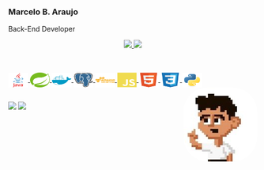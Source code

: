 ### Marcelo B. Araujo 
 Back-End Developer 
<div align="center">
  <a href="https://github.com/MarceloAraujo14">
  <img height="180em" src="https://github-readme-stats.vercel.app/api?username=MarceloAraujo14&show_icons=true&theme=dracula&include_all_commits=true&count_private=true"/>
  <img height="180em" src="https://github-readme-stats.vercel.app/api/top-langs/?username=MarceloAraujo14&layout=compact&langs_count=7&theme=dark"/>
</div>

 ##
 

<div style="display: inline_block"><br>
  <img align="center" alt="Marcelo-Java" height="30" width="40" src="https://raw.githubusercontent.com/devicons/devicon/master/icons/java/java-original-wordmark.svg">
  <img align="center" alt="Marcelo-Java" height="30" width="40" src="https://raw.githubusercontent.com/devicons/devicon/master/icons/spring/spring-original.svg">
  <img align="center" alt="Marcelo-Java" height="30" width="40" src="https://raw.githubusercontent.com/devicons/devicon/master/icons/docker/docker-plain.svg">
  <img align="center" alt="Marcelo-Java" height="30" width="40" src="https://raw.githubusercontent.com/devicons/devicon/master/icons/postgresql/postgresql-original.svg">
  <img align="center" alt="Marcelo-Java" height="30" width="40" src="https://raw.githubusercontent.com/devicons/devicon/master/icons/amazonwebservices/amazonwebservices-plain-wordmark.svg">
  <img align="center" alt="Marcelo-Js" height="30" width="40" src="https://raw.githubusercontent.com/devicons/devicon/master/icons/javascript/javascript-plain.svg">

  <img align="center" alt="Marcelo-HTML" height="30" width="40" src="https://raw.githubusercontent.com/devicons/devicon/master/icons/html5/html5-original.svg">
  <img align="center" alt="Marcelo-CSS" height="30" width="40" src="https://raw.githubusercontent.com/devicons/devicon/master/icons/css3/css3-original.svg">
  <img align="center" alt="Marcelo-Python" height="30" width="40" src="https://raw.githubusercontent.com/devicons/devicon/master/icons/python/python-original.svg">
  <img align="right" alt="Marcelo-pic" height="150" style="border-radius:50px;" src="https://raw.githubusercontent.com/MarceloAraujo14/MarceloAraujo14/main/marcelo.jpg?width=676&height=676">
</div>
  
  ##
 
<div> 
  
  <a href = "mailto:mbaraujo1406@gmail@gmail.com"><img src="https://img.shields.io/badge/-Gmail-%23333?style=for-the-badge&logo=gmail&logoColor=white" target="_blank"></a>
  <a href="https://www.linkedin.com/in/mbaraujo/" target="_blank"><img src="https://img.shields.io/badge/-LinkedIn-%230077B5?style=for-the-badge&logo=linkedin&logoColor=white" target="_blank"></a> 
 
 
 
</div>
